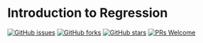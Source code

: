 # Introduction to Regression
[![GitHub issues](https://img.shields.io/github/issues/Develop-Packt/Introduction-to-Regression.svg)](https://github.com/Develop-Packt/Introduction-to-Regression/issues)
[![GitHub forks](https://img.shields.io/github/forks/Develop-Packt/Introduction-to-Regression.svg)](https://github.com/Develop-Packt/Introduction-to-Regression/network)
[![GitHub stars](https://img.shields.io/github/stars/Develop-Packt/Introduction-to-Regression.svg)](https://github.com/Develop-Packt/Introduction-to-Regression/stargazers)
[![PRs Welcome](https://img.shields.io/badge/PRs-welcome-brightgreen.svg)](https://github.com/Develop-Packt/Introduction-to-Regression/pulls)
